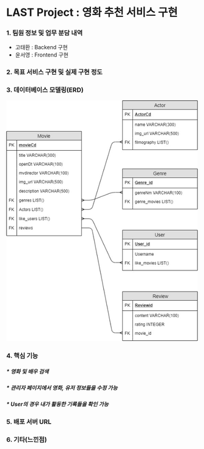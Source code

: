 # LAST Project : 영화 추천 서비스 구현

### 1. 팀원 정보 및 업무 분담 내역

* 고태환 : Backend 구현
* 윤서영 : Frontend 구현

### 2. 목표 서비스 구현 및 실제 구현 정도



### 3. 데이터베이스 모델링(ERD)

![ERD](README.assets/ERD.jpg)



### 4. 핵심 기능

##### *  영화 및 배우 검색

##### * 관리자 페이지에서 영화, 유저 정보들을 수정 가능

##### * User의 경우 내가 활동한 기록들을 확인 가능



### 5. 배포 서버 URL

### 6. 기타(느낀점)

